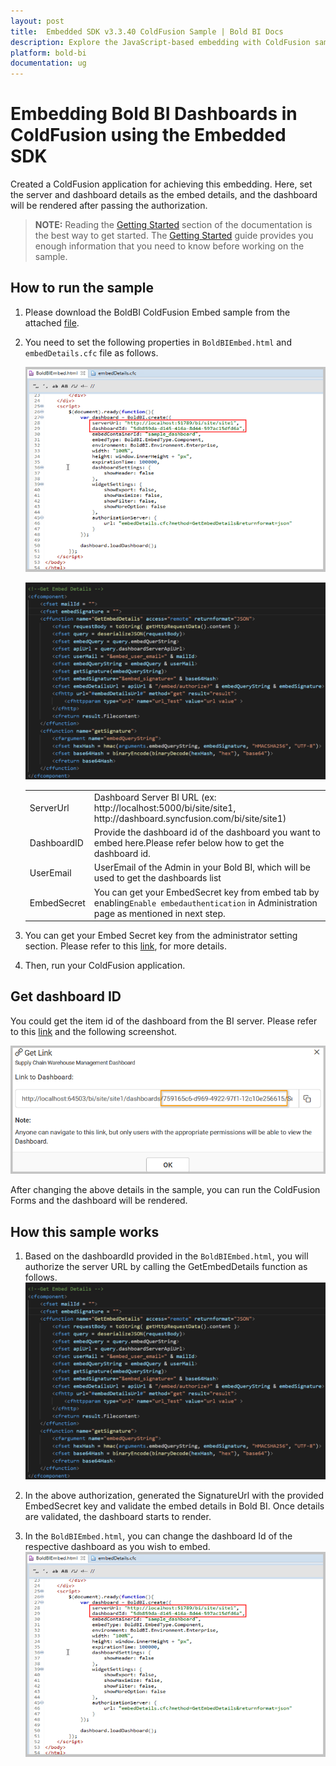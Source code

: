 ```yaml
---
layout: post
title:  Embedded SDK v3.3.40 ColdFusion Sample | Bold BI Docs
description: Explore the JavaScript-based embedding with ColdFusion sample application,which has been supported by Bold BI since v3.3.40.
platform: bold-bi
documentation: ug
---
```


# Embedding Bold BI Dashboards in ColdFusion using the Embedded SDK

Created a ColdFusion application for achieving this embedding. Here, set the server and dashboard details as the embed details, and the dashboard will be rendered after passing the authorization. 

> **NOTE:** Reading the [Getting Started](/embedded-bi/javascript-based/getting-started/) section of the documentation is the best way to get started. The [Getting Started](/embedded-bi/javascript-based/getting-started/) guide provides you enough information that you need to know before working on the sample.      

## How to run the sample

1. Please download the BoldBI ColdFusion Embed sample from the attached [file](https://onpremise-demo.boldbi.com/getting-started/coldfusion/sample.zip).    

2. You need to set the following properties in `BoldBIEmbed.html` and `embedDetails.cfc` file as follows.

    ![Embed Properties](/static/assets/embedded/javascript/sample/images/coldfusion-props.png#max-width=80%)

    ![embed details](/static/assets/embedded/javascript/sample/images/embeddetailsColdfusion.png#max-width=80%)
    <meta charset="utf-8"/>
    <table>
      <tbody>
        <tr>
            <td align="left">ServerUrl</td>
            <td align="left">Dashboard Server BI URL (ex: http://localhost:5000/bi/site/site1, http://dashboard.syncfusion.com/bi/site/site1)</td>
        </tr>   
        <tr>
          <td align="left">DashboardID</td>
            <td align="left">Provide the dashboard id of the dashboard you want to embed here.Please refer below how to get the dashboard id.</td>
        </tr>
        <tr>
            <td align="left">UserEmail</td>
            <td align="left">UserEmail of the Admin in your Bold BI, which will be used to get the dashboards list</td>
        </tr>
        <tr>
        <td align="left">EmbedSecret</td>
            <td align="left">You can get your EmbedSecret key from embed tab by enabling<code>Enable embedauthentication</code> in Administration page as mentioned in next step. </td>
        </tr>    
      </tbody>
    </table>


3. You can get your Embed Secret key from the administrator setting section. Please refer to this [link](/embedded-bi/site-administration/embed-settings/), for more details.  

4. Then, run your ColdFusion application.

## Get dashboard ID

You could get the item id of the dashboard from the BI server. Please refer to this [link](/embedded-bi/working-with-dashboards/share-dashboards/get-dashboard-link/#get-link) and the following screenshot.

![Get dashboard ID](/static/assets/embedded/javascript/sample/images/get-dashboard-id.png#max-width=60%)

After changing the above details in the sample, you can run the ColdFusion Forms and the dashboard will be rendered.

## How this sample works
1. Based on the dashboardId provided in the `BoldBIEmbed.html`, you will authorize the server URL by calling the GetEmbedDetails function as follows.
  ![embed details](/static/assets/embedded/javascript/sample/images/embeddetailsColdfusion.png#max-width=80%)

2. In the above authorization, generated the SignatureUrl with the provided EmbedSecret key and validate the embed details in Bold BI. Once details are validated, the dashboard starts to render.

3. In the `BoldBIEmbed.html`, you can change the dashboard Id of the respective dashboard as you wish to embed.
  ![Embed Properties](/static/assets/embedded/javascript/sample/images/coldfusion-props.png#max-width=80%)